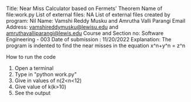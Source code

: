 Title: Near Miss Calculator based on Fermets' Theorem
Name of file:work.py
List of external files: NA
List of external files created by program: Nil
Name: Vamshi Reddy Musku and Amrutha Valli Parangi
Email Address: vamshireddymusku@lewisu.edu and amruthavalliparangi@lewis.edu
Course and Section no: Software Engineering - 003
Date of submission : 11/20/2022
Explanation: The program is indented to find the near misses in the equation x^n+y^n = z^n

How to run the code

1. Open a terminal
2. Type in "python work.py"
3. Give in values of n(2<n<12)
4. Give value of k(k>10)
5. See the output
